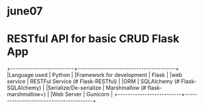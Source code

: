 # june07
# RESTful API for basic CRUD Flask App

+--------------------------+----------------------------------------+
|Language used             | Python                                 |
|Framework for development | Flask                                  |
|web service               | RESTFul Service (# Flask-RESTful)      |
|ORM                       | SQLAlchemy (# Flask-SQLAlchemy)        |
|Serialize/De-serialize    | Marshmallow (# flask-marshmallow=)     |
|Web Server                | Gunicorn                               |
+--------------------------+----------------------------------------+
